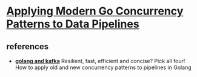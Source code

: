 # **[Applying Modern Go Concurrency Patterns to Data Pipelines](https://medium.com/amboss/applying-modern-go-concurrency-patterns-to-data-pipelines-b3b5327908d4)**

## references

- **[golang and kafka](https://aran.dev/posts/building-future-proof-data-pipeline-with-golang-and-kafka/)**
Resilient, fast, efficient and concise? Pick all four! How to apply old and new concurrency patterns to pipelines in Golang
